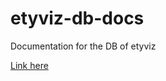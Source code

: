 # etyviz-db-docs
Documentation for the DB of etyviz

[Link here](https://mihnea-mihai.github.io/etyviz-db-docs/)

